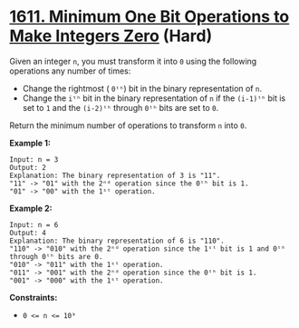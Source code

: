 # [1611. Minimum One Bit Operations to Make Integers Zero][link] (Hard)

[link]: https://leetcode.com/problems/minimum-one-bit-operations-to-make-integers-zero/

Given an integer `n`, you must transform it into `0` using the following operations any number of
times:

- Change the rightmost ( `0ᵗʰ`) bit in the binary representation of `n`.
- Change the `iᵗʰ` bit in the binary representation of `n` if the `(i-1)ᵗʰ` bit is set to `1` and the
`(i-2)ᵗʰ` through `0ᵗʰ` bits are set to `0`.

Return the minimum number of operations to transform  `n` into  `0`.

**Example 1:**

```
Input: n = 3
Output: 2
Explanation: The binary representation of 3 is "11".
"11" -> "01" with the 2ⁿᵈ operation since the 0ᵗʰ bit is 1.
"01" -> "00" with the 1ˢᵗ operation.
```

**Example 2:**

```
Input: n = 6
Output: 4
Explanation: The binary representation of 6 is "110".
"110" -> "010" with the 2ⁿᵈ operation since the 1ˢᵗ bit is 1 and 0ᵗʰ through 0ᵗʰ bits are 0.
"010" -> "011" with the 1ˢᵗ operation.
"011" -> "001" with the 2ⁿᵈ operation since the 0ᵗʰ bit is 1.
"001" -> "000" with the 1ˢᵗ operation.
```

**Constraints:**

- `0 <= n <= 10⁹`
